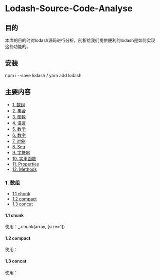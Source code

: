 # Lodash-Source-Code-Analyse

## 目的

本库的目的时对lodash源码进行分析，剖析给我们提供便利的lodash是如何实现这些功能的。

## 安装

npm i --save lodash / yarn add lodash

## 主要内容
- [1. 数组](#1-数组)
- [2. 集合](#2-集合)
- [3. 函数](#3-函数)
- [4. 语言](#4-语言)
- [5. 数学](#5-数学)
- [6. 数字](#6-数字)
- [7. 对象](#7-对象)
- [8. Seq](#8-Seq)
- [9. 字符串](#9-字符串)
- [10. 实用函数](#10-实用函数)
- [11. Properties](#11-Properties)
- [12. Methods](#12-Methods)

### 1. 数组
- [1.1 chunk](#1.1-chunk)
- [1.2 compact](#1.2-compact)
- [1.3 concat](#1.3-concat)

#### 1.1 chunk

使用：_.chunk(array, [size=1])


#### 1.2 compact

使用：

#### 1.3 concat

使用：
